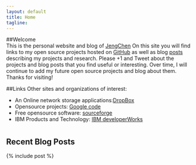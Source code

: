 ```yaml
---
layout: default
title: Home
tagline: 
---
```


##Welcome    
This is the personal website and blog of [JengChen](about.html)
On this site you will find links to my open source projects hosted on [GitHub](https://github.com/) as well as blog [posts](blog.html) describing my projects and research. Please +1 and Tweet about the projects and blog posts that you find useful or interesting.
Over time, I will continue to add my future open source projects and blog about them. Thanks for visiting!

##Links
Other sites and organizations of interest:

* An Online network storage applications:[DropBox](http://db.tt/RycPvMhJ)
* Opensource projects: [Google code](https://code.google.com)
* Free opensource software: [sourceforge](http://sourceforge.net/)
* IBM Products and Technology: [IBM developerWorks](https://www.ibm.com/developerworks/cn/)   
#      
## Recent Blog Posts
{% include post %}
